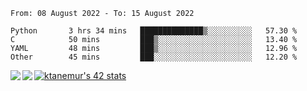 <!--START_SECTION:waka-->

```text
From: 08 August 2022 - To: 15 August 2022

Python       3 hrs 34 mins   ██████████████▒░░░░░░░░░░   57.30 %
C            50 mins         ███▒░░░░░░░░░░░░░░░░░░░░░   13.40 %
YAML         48 mins         ███▒░░░░░░░░░░░░░░░░░░░░░   12.96 %
Other        45 mins         ███░░░░░░░░░░░░░░░░░░░░░░   12.20 %
```

<!--END_SECTION:waka-->
<a href="https://github.com/anuraghazra/github-readme-stats">
  <img align="left" src="https://github-readme-stats.vercel.app/api?username=Tanesan&count_private=true&show_icons=true" />
<img align="left" src="https://github-readme-stats.vercel.app/api/top-langs/?username=Tanesan" />
</a>

[![ktanemur's 42 stats](https://badge42.vercel.app/api/v2/cl1wslf6s002109l771rng2w8/stats?cursusId=21&coalitionId=62)](https://github.com/JaeSeoKim/badge42)
